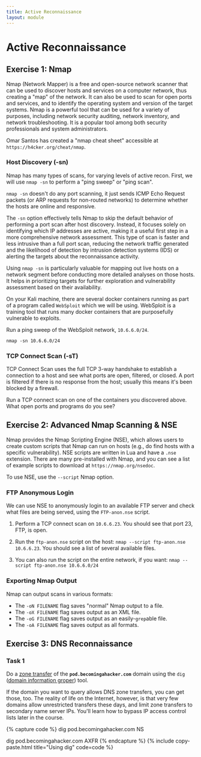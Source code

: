 ```yaml
---
title: Active Reconnaissance
layout: module
---
```


# Active Reconnaissance

## Exercise 1: Nmap

Nmap (Network Mapper) is a free and open-source network scanner that can be used to discover hosts and services on a computer network, thus creating a "map" of the network. It can also be used to scan for open ports and services, and to identify the operating system and version of the target systems. Nmap is a powerful tool that can be used for a variety of purposes, including network security auditing, network inventory, and network troubleshooting. It is a popular tool among both security professionals and system administrators.

Omar Santos has created a "nmap cheat sheet" accessible at `https://h4cker.org/cheat/nmap`.

### Host Discovery (-sn)

Nmap has many types of scans, for varying levels of active recon. First, we will use `nmap -sn` to perform a "ping sweep" or "ping scan".

`nmap -sn` doesn't do any port scanning, it just sends ICMP Echo Request packets (or ARP requests for non-routed networks) to determine whether the hosts are online and responsive.

The `-sn` option effectively tells Nmap to skip the default behavior of performing a port scan after host discovery. Instead, it focuses solely on identifying which IP addresses are active, making it a useful first step in a more comprehensive network assessment. This type of scan is faster and less intrusive than a full port scan, reducing the network traffic generated and the likelihood of detection by intrusion detection systems (IDS) or alerting the targets about the reconnaissance activity.

Using `nmap -sn` is particularly valuable for mapping out live hosts on a network segment before conducting more detailed analyses on those hosts. It helps in prioritizing targets for further exploration and vulnerability assessment based on their availability.

On your Kali machine, there are several docker containers running as part of a program called `WebSploit` which we will be using. WebSploit is a training tool that runs many docker containers that are purposefully vulnerable to exploits.

Run a ping sweep of the WebSploit network, `10.6.6.0/24`.

`nmap -sn 10.6.6.0/24`

### TCP Connect Scan (-sT)

TCP Connect Scan uses the full TCP 3-way handshake to establish a connection to a host and see what ports are open, filtered, or closed. A port is filtered if there is no response from the host; usually this means it's been blocked by a firewall.

Run a TCP connect scan on one of the containers you discovered above. What open ports and programs do you see?

## Exercise 2: Advanced Nmap Scanning & NSE

Nmap provides the Nmap Scripting Engine (NSE), which allows users to create custom scripts that Nmap can run on hosts (e.g., do find hosts with a specific vulnerability). NSE scripts are written in Lua and have a `.nse` extension. There are many pre-installed with Nmap, and you can see a list of example scripts to download at `https://nmap.org/nsedoc`.

To use NSE, use the `--script` Nmap option.

### FTP Anonymous Login

We can use NSE to anonymously login to an available FTP server and check what files are being served, using the `FTP-anon.nse` script.

1. Perform a TCP connect scan on `10.6.6.23`. You should see that port 23, FTP, is open.

2. Run the `ftp-anon.nse` script on the host: `nmap --script ftp-anon.nse 10.6.6.23`. You should see a list of several available files.

3. You can also run the script on the entire network, if you want: `nmap --script ftp-anon.nse 10.6.6.0/24`

### Exporting Nmap Output

Nmap can output scans in various formats:

* The `-oN FILENAME` flag saves "normal" Nmap output to a file.
* The `-oX FILENAME` flag saves output as an XML file.
* The `-oG FILENAME` flag saves output as an easily-`grep`able file.
* The `-oA FILENAME` flag saves output as all formats.

## Exercise 3: DNS Reconnaissance

### Task 1

Do a [zone transfer](http://en.wikipedia.org/wiki/DNS_zone_transfer) of the **`pod.becomingahacker.com`** domain using the `dig` ([domain information groper](https://www.madboa.com/geek/dig/)) tool.

If the domain you want to query allows DNS zone transfers, you can get those, too. The reality of life on the Internet, however, is that very few domains allow unrestricted transfers these days, and limit zone transfers to secondary name server IPs. You'll learn how to bypass IP access control lists later in the course.

{% capture code %}
dig pod.becomingahacker.com NS

dig pod.becomingahacker.com AXFR
{% endcapture %}
{% include copy-paste.html title="Using dig" code=code %}
